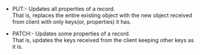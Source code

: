 * PUT:- Updates all properties of a record.   
That is, replaces the entire existing object with the new object received from client with only keys(or, properties) it has.   

* PATCH:- Updates some properties of a record.   
That is, updates the keys received from the client keeping other keys as it is.